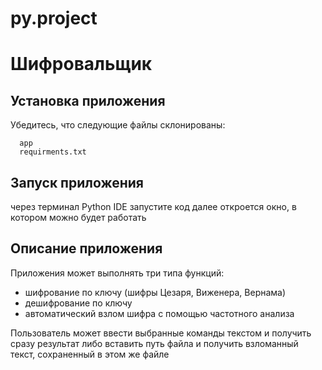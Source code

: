 # py.project

Шифровальщик
============

Установка приложения 
-----------------

Убедитесь, что следующие файлы склонированы:

      app 
      requirments.txt 

Запуск приложения
------------------

через терминал Python IDE запустите код
далее откроется окно, в котором можно будет работать 

Описание приложения
--------------------

Приложения может выполнять три типа функций:
* шифрование по ключу (шифры Цезаря, Виженера, Вернама)
* дешифрование по ключу
* автоматический взлом шифра с помощью частотного анализа

Пользователь может ввести выбранные команды текстом и получить сразу результат либо вставить путь файла и получить взломанный текст, сохраненный в этом же файле
